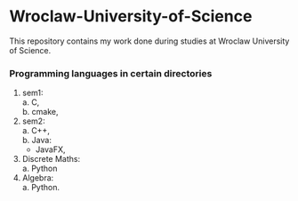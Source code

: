 # Wroclaw-University-of-Science

This repository contains my work done during studies at Wroclaw University of Science.

### Programming languages in certain directories
  1. sem1:  
    a. C,  
    b. cmake,  
  2. sem2:  
    a. C++,  
    b. Java:  
      - JavaFX,  
  3. Discrete Maths:  
    a. Python  
  4. Algebra:  
    a. Python.
